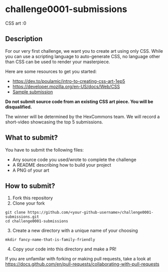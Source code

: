 # challenge0001-submissions
CSS art :0

## Description

For our very first challenge, we want you to create art using only CSS. While you can use a scripting language to auto-generate CSS, no language other than CSS can be used to render your masterpiece.

Here are some resources to get you started:
- https://dev.to/poulamic/intro-to-creating-css-art-1ep5
- https://developer.mozilla.org/en-US/docs/Web/CSS
- [Sample submission](sample)

**Do not submit source code from an existing CSS art piece. You will be disqualified.**

The winner will be determined by the HexCommons team. We will record a short-video showcasing the top 5 submissions.

## What to submit?

You have to submit the following files:
- Any source code you used/wrote to complete the challenge
- A README describing how to build your project
- A PNG of your art

## How to submit?

1. Fork this repository
2. Clone your fork
```
git clone https://github.com/<your-github-username>/challenge0001-submissions.git
cd challenge0001-submissions
```
3. Create a new directory with a unique name of your choosing
```
mkdir fancy-name-that-is-family-friendly
```
4. Copy your code into this directory and make a PR!

If you are unfamilar with forking or making pull requests, take a look at https://docs.github.com/en/pull-requests/collaborating-with-pull-requests
